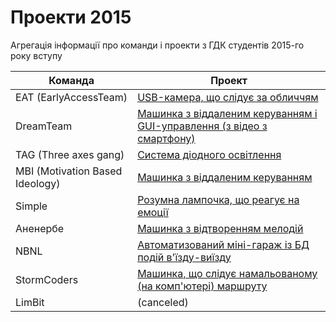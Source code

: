 
# Проекти 2015
Агрегація інформації про команди і проекти з ГДК студентів 2015-го року вступу

| Команда  | Проект |
| ------------- | ------------- |
| EAT (EarlyAccessTeam)  | [USB-камера, що слідує за обличчям](https://www.youtube.com/watch?v=PjQ6ktQJVRs&list=PLkTkM-Cjdw8PDLtKzJBMbBLHEHolF8xqM&index=7)  |
| DreamTeam  | [Машинка з віддаленим керуванням і GUI-управлення (з відео з смартфону)](https://www.youtube.com/watch?v=OqtmZiSGrIo&index=5&list=PLkTkM-Cjdw8PDLtKzJBMbBLHEHolF8xqM)  |
| TAG (Three axes gang) | [Система діодного освітлення](#)  |
| MBI (Motivation Based Ideology) | [Машинка з віддаленим керуванням](#)  |
| Simple  | [Розумна лампочка, що реагує на емоції](#)  |
| Аненербе  | [Машинка з відтворенням мелодій](#)  |
| NBNL  | [Автоматизований міні-гараж із БД подій в'їзду-виїзду](#)  |
| StormCoders  | [Машинка, що слідує намальованому (на комп'ютері) маршруту](#)  |
| LimBit  | (canceled)  |

